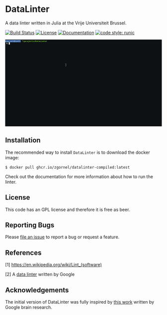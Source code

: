 # DataLinter

A data linter written in Julia at the Vrije Universiteit Brussel.

[![Build Status](https://github.com/zgornel/DataLinter/actions/workflows/ci.yml/badge.svg?branch=master)](https://github.com/zgornel/DataLinter/actions/workflows/ci.yml?query=branch%3Amaster)
[![License](http://img.shields.io/badge/license-GPL-brightgreen.svg?style=flat)](LICENSE.md)
[![Documentation](https://img.shields.io/badge/docs-dev-blue.svg)](https://zgornel.github.io/DataLinter/dev)
[![code style: runic](https://img.shields.io/badge/code_style-%E1%9A%B1%E1%9A%A2%E1%9A%BE%E1%9B%81%E1%9A%B2-black)](https://github.com/fredrikekre/Runic.jl)

![til](./gifs/datalinter.gif)

## Installation

The recommended way to install `DataLinter` is to download the docker image:
```
$ docker pull ghcr.io/zgornel/datalinter-compiled:latest
```

Check out the documentation for more information about how to run the linter.

## License

This code has an GPL license and therefore it is free as beer.


## Reporting Bugs

Please [file an issue](https://github.com/zgornel/DataLinter/issues/new) to report a bug or request a feature.


## References

[1] https://en.wikipedia.org/wiki/Lint_(software)

[2] A [data linter](https://github.com/brain-research/data-linter) written by Google

## Acknowledgements
The initial version of DataLinter was fully inspired by [this work](https://github.com/brain-research/data-linter) written by Google brain research.
